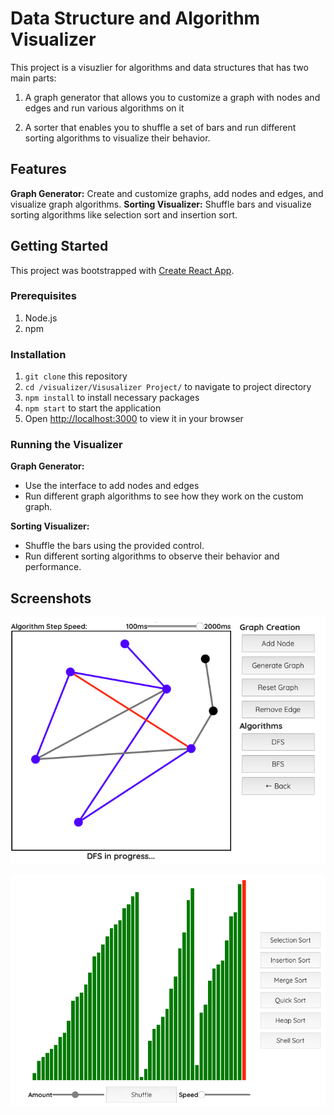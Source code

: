 
# Data Structure and Algorithm Visualizer

This project is a visuzlier for algorithms and data structures that has two main parts:

1. A graph generator that allows you to customize a graph with nodes and edges and run various algorithms on it

2. A sorter that enables you to shuffle a set of bars and run different sorting algorithms to visualize their behavior.
## Features
**Graph Generator:** Create and customize graphs, add nodes and edges, and visualize graph algorithms.
**Sorting Visualizer:** Shuffle bars and visualize sorting algorithms like selection sort and insertion sort.

## Getting Started

This project was bootstrapped with [Create React App](https://github.com/facebook/create-react-app).

### Prerequisites
1. Node.js
2. npm

### Installation
 1. `git clone` this repository
 2. `cd /visualizer/Visusalizer Project/` to navigate to project directory
 3. `npm install` to install necessary packages
 4. `npm start` to start the application
 5. Open [http://localhost:3000](http://localhost:3000) to view it in your browser

### Running the Visualizer
**Graph Generator:** 
 - Use the interface to add nodes and edges
 - Run different graph algorithms to see how they work on the custom graph.

**Sorting Visualizer:**
-   Shuffle the bars using the provided control.
-   Run different sorting algorithms to observe their behavior and performance.

## Screenshots

![Graph Screenshot](<Visusalizer Project/public/README pics/Graph Screenshot.png>)

![Sorting Screenshot](<Visusalizer Project/public/README pics/Sorting Screenshot.png>)

